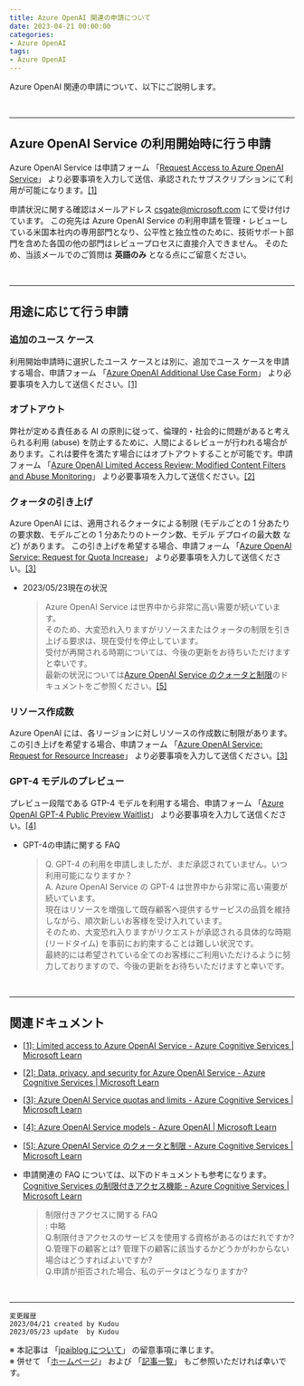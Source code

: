 ```yaml
---
title: Azure OpenAI 関連の申請について
date: 2023-04-21 00:00:00
categories:
- Azure OpenAI
tags:
- Azure OpenAI
---
```

Azure OpenAI 関連の申請について、以下にご説明します。

<!-- more -->
<br>

***
## Azure OpenAI Service の利用開始時に行う申請

Azure OpenAI Service は申請フォーム 「[Request Access to Azure OpenAI Service](https://customervoice.microsoft.com/Pages/ResponsePage.aspx?id=v4j5cvGGr0GRqy180BHbR7en2Ais5pxKtso_Pz4b1_xUOFA5Qk1UWDRBMjg0WFhPMkIzTzhKQ1dWNyQlQCN0PWcu)」 より必要事項を入力して送信、承認されたサブスクリプションにて利用が可能になります。[[1]](https://learn.microsoft.com/en-us/legal/cognitive-services/openai/limited-access?context=%2Fazure%2Fcognitive-services%2Fopenai%2Fcontext%2Fcontext)  

申請状況に関する確認はメールアドレス csgate@microsoft.com にて受け付けています。 この宛先は Azure OpenAI Service の利用申請を管理・レビューしている米国本社内の専用部門となり、公平性と独立性のために、技術サポート部門を含めた各国の他の部門はレビュープロセスに直接介入できません。 そのため、当該メールでのご質問は **英語のみ** となる点にご留意ください。  

<br>

***
## 用途に応じて行う申請

### 追加のユース ケース
利用開始申請時に選択したユース ケースとは別に、追加でユース ケースを申請する場合、申請フォーム 「[Azure OpenAI Additional Use Case Form](https://customervoice.microsoft.com/Pages/ResponsePage.aspx?id=v4j5cvGGr0GRqy180BHbR7en2Ais5pxKtso_Pz4b1_xUM003VEJPRjRSOTZBRVZBV1E5N1lWMk1XUyQlQCN0PWcu)」 より必要事項を入力して送信ください。[[1]](https://learn.microsoft.com/en-us/legal/cognitive-services/openai/limited-access?context=%2Fazure%2Fcognitive-services%2Fopenai%2Fcontext%2Fcontext)

### オプトアウト
弊社が定める責任ある AI の原則に従って、倫理的・社会的に問題があると考えられる利用 (abuse) を防止するために、人間によるレビューが行われる場合があります。これは要件を満たす場合にはオプトアウトすることが可能です。申請フォーム 「[Azure OpenAI Limited Access Review: Modified Content Filters and Abuse Monitoring](https://customervoice.microsoft.com/Pages/ResponsePage.aspx?id=v4j5cvGGr0GRqy180BHbR7en2Ais5pxKtso_Pz4b1_xURE01NDY1OUhBRzQ3MkQxMUhZSE1ZUlJKTiQlQCN0PWcu)」 より必要事項を入力して送信ください。[[2]](https://learn.microsoft.com/en-us/legal/cognitive-services/openai/data-privacy?context=%2Fazure%2Fcognitive-services%2Fopenai%2Fcontext%2Fcontext#preventing-abuse-and-harmful-content-generation)  

### クォータの引き上げ
Azure OpenAI には、適用されるクォータによる制限 (モデルごとの 1 分あたりの要求数、モデルごとの 1 分あたりのトークン数、モデル デプロイの最大数 など) があります。 この引き上げを希望する場合、申請フォーム 「[Azure OpenAI Service: Request for Quota Increase](https://customervoice.microsoft.com/Pages/ResponsePage.aspx?id=v4j5cvGGr0GRqy180BHbR4xPXO648sJKt4GoXAed-0pURVJWRU4yRTMxRkszU0NXRFFTTEhaT1g1NyQlQCN0PWcu)」 より必要事項を入力して送信ください。[[3]](https://learn.microsoft.com/en-us/azure/cognitive-services/openai/quotas-limits#quotas-and-limits-reference)   

- 2023/05/23現在の状況    
  > Azure OpenAI Service は世界中から非常に高い需要が続いています。  
  > そのため、大変恐れ入りますがリソースまたはクォータの制限を引き上げる要求は、現在受付を停止しています。  
  > 受付が再開される時期については、今後の更新をお待ちいただけますと幸いです。  
  > 最新の状況については[Azure OpenAI Service のクォータと制限](https://learn.microsoft.com/ja-jp/azure/cognitive-services/openai/quotas-limits#how-to-request-increases-to-the-default-quotas-and-limits)のドキュメントをご参照ください。[[5]](https://learn.microsoft.com/ja-jp/azure/cognitive-services/openai/quotas-limits#how-to-request-increases-to-the-default-quotas-and-limits)

### リソース作成数

Azure OpenAI には、各リージョンに対しリソースの作成数に制限があります。 この引き上げを希望する場合、申請フォーム 「[Azure OpenAI Service: Request for Resource Increase](https://customervoice.microsoft.com/Pages/ResponsePage.aspx?id=v4j5cvGGr0GRqy180BHbR4xPXO648sJKt4GoXAed-0pUN05FTFMzOTBMTFg1TzZJR01RSzdOU0M5MyQlQCN0PWcu)」 より必要事項を入力して送信ください。[[3]](https://learn.microsoft.com/en-us/azure/cognitive-services/openai/quotas-limits#quotas-and-limits-reference) 

### GPT-4 モデルのプレビュー

プレビュー段階である GTP-4 モデルを利用する場合、申請フォーム 「[Azure OpenAI GPT-4 Public Preview Waitlist](https://aka.ms/oai/get-gpt4)」 より必要事項を入力して送信ください。[[4]](https://learn.microsoft.com/ja-jp/azure/cognitive-services/openai/concepts/models#gpt-4-models-preview)

- GPT-4の申請に関する FAQ   
  > Q. GPT-4 の利用を申請しましたが、まだ承認されていません。いつ利用可能になりますか？  
  > A. Azure OpenAI Service の GPT-4 は世界中から非常に高い需要が続いています。  
  > 現在はリソースを増強して既存顧客へ提供するサービスの品質を維持しながら、順次新しいお客様を受け入れています。  
  > そのため、大変恐れ入りますがリクエストが承認される具体的な時期 (リードタイム) を事前にお約束することは難しい状況です。  
  > 最終的には希望されている全てのお客様にご利用いただけるように努力しておりますので、今後の更新をお待ちいただけますと幸いです。 
<br>

***
## 関連ドキュメント

- [[1]: Limited access to Azure OpenAI Service - Azure Cognitive Services | Microsoft Learn](https://learn.microsoft.com/en-us/legal/cognitive-services/openai/limited-access?context=%2Fazure%2Fcognitive-services%2Fopenai%2Fcontext%2Fcontext)  

- [[2]: Data, privacy, and security for Azure OpenAI Service - Azure Cognitive Services | Microsoft Learn](https://learn.microsoft.com/en-us/legal/cognitive-services/openai/data-privacy?context=%2Fazure%2Fcognitive-services%2Fopenai%2Fcontext%2Fcontext)  

- [[3]: Azure OpenAI Service quotas and limits - Azure Cognitive Services | Microsoft Learn](https://learn.microsoft.com/en-us/azure/cognitive-services/openai/quotas-limits#quotas-and-limits-reference)  

- [[4]: Azure OpenAI Service models - Azure OpenAI | Microsoft Learn](https://learn.microsoft.com/en-us/azure/cognitive-services/openai/concepts/models#gpt-4-models-preview)  

- [[5]: Azure OpenAI Service のクォータと制限 - Azure Cognitive Services | Microsoft Learn](https://learn.microsoft.com/ja-jp/azure/cognitive-services/openai/quotas-limits#how-to-request-increases-to-the-default-quotas-and-limits)  

- 申請関連の FAQ については、以下のドキュメントも参考になります。  
  [Cognitive Services の制限付きアクセス機能 - Azure Cognitive Services | Microsoft Learn](https://learn.microsoft.com/ja-jp/azure/cognitive-services/cognitive-services-limited-access#faq-about-limited-access)
  > 制限付きアクセスに関する FAQ  
  > : 中略  
  > Q.制限付きアクセスのサービスを使用する資格があるのはだれですか?  
  > Q.管理下の顧客とは? 管理下の顧客に該当するかどうかがわからない場合はどうすればよいですか?  
  >Q.申請が拒否された場合、私のデータはどうなりますか?  

<br>

***
`変更履歴`  
`2023/04/21 created by Kudou`  
`2023/05/23 update  by Kudou`  

※ 本記事は 「[jpaiblog について](https://jpaiblog.github.io/blog/2020/01/01/about-jpaiblog/)」 の留意事項に準じます。  
※ 併せて 「[ホームページ](https://jpaiblog.github.io/blog/)」 および 「[記事一覧](https://jpaiblog.github.io/blog/archives/)」 もご参照いただければ幸いです。  
